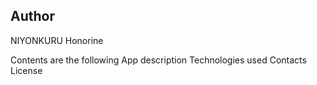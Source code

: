 ## Author

NIYONKURU Honorine

Contents are the following
 App description
 Technologies used
 Contacts
 License
